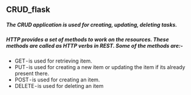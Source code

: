 ## CRUD_flask
##### The *CRUD application* is used for creating, updating, deleting tasks.
##### HTTP provides a set of methods to work on the resources. These methods are called as HTTP verbs in REST. Some of the methods are:-
* GET - is used for retrieving item. 
* PUT - is used for creating a new item or updating the item if its already present there.
* POST - is used for creating an item.
* DELETE - is used for deleting an item

